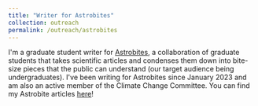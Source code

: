 ```yaml
---
title: "Writer for Astrobites"
collection: outreach
permalink: /outreach/astrobites
---
```


I'm a graduate student writer for [Astrobites](https://astrobites.org/), a collaboration of graduate students that takes scientific articles and condenses them down into bite-size pieces that the public can understand (our target audience being undergraduates). I've been writing for Astrobites since January 2023 and am also an active member of the Climate Change Committee. You can find my Astrobite articles [here](https://astrobites.org/author/mmasterson/)! 
